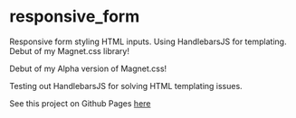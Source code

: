 # responsive_form
Responsive form styling HTML inputs. Using HandlebarsJS for templating. Debut of my Magnet.css library!

Debut of my Alpha version of Magnet.css!

Testing out HandlebarsJS for solving HTML templating issues.


See this project on Github Pages <a href="http://craig-o-curtis.github.io/responsive_form/" target="_blank">here</a>
